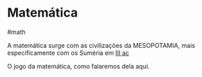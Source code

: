 # Matemática
#math

A matemática surge com as civilizações da MESOPOTAMIA, mais especificamente com os Suméria em [III ac](../../Sec/Acontecimentos%20Dos%20Séculos/acontecimentos%20do%20%20-3%20III%20ac.md)

O jogo da matemática, como falaremos dela aqui.

